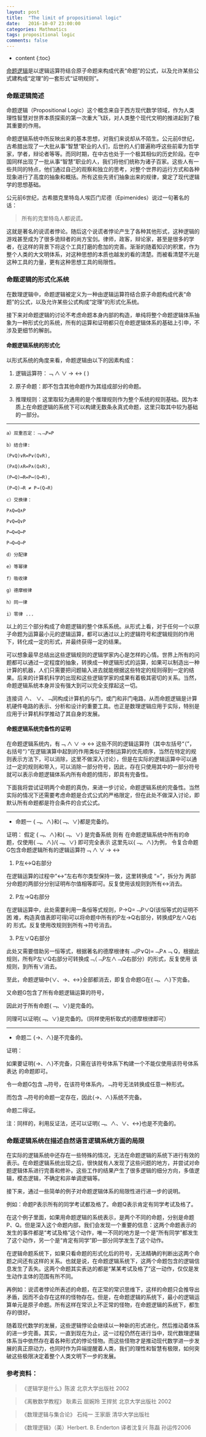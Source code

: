 ```yaml
---
layout: post
title:  "The limit of propositional logic"
date:   2016-10-07 23:00:00
categories: Mathmatics
tags: propositional logic
comments: false
---
```

* content
{:toc}

[命题逻辑](https://en.wikipedia.org/wiki/Propositional_calculus)是以逻辑运算符结合原子命题来构成代表“命题”的公式，以及允许某些公式建构成“定理”的一套形式“证明规则”。
 <!--more-->

### 命题逻辑简述

命题逻辑（Propositional Logic）这个概念来自于西方现代数学领域，作为人类理性智慧对世界本质探索的第一次重大飞跃，对人类整个现代文明的推进起到了极其重要的作用。

命题逻辑系统中所反映出来的基本思想，对我们来说却从不陌生。公元前6世纪，古希腊出现了一大批从事“智慧”职业的人们，后世的人们普遍称呼这些前辈为哲学家，学者，辩论者等等。而同时期，在中古也处于一个极其相似的历史阶段。在中国同样出现了一批从事“智慧”职业的人，我们将他们统称为诸子百家。这些人有一些共同的特点，他们通过自己的观察和独立的思考，对整个世界的运行方式和各种现象进行了高度的抽象和概括。所有这些先贤们抽象出来的规律，奠定了现代逻辑学的思想基础。

公元前6世纪，古希腊克里特岛人埃匹门尼德（Epimenides）说过一句著名的话：

>所有的克里特岛人都说谎。

这就是著名的说谎者悖论。随后这个说谎者悖论产生了各种其他形式，这种逻辑的游戏甚至成为了很多诡辩者的尚方宝剑。律师，政客，辩论家，甚至是很多的学者，在这样的背景下将这个工具打磨的愈加的完善。渐渐的随着知识的积累，作为整个人类的大文明体系，对这种思想的本质也越发的看的清楚。而被看清楚不光是这种工具的力量，更有这种思想工具的局限性。



### 命题逻辑的形式化系统

在数理逻辑中，命题逻辑被定义为一种由逻辑运算符结合原子命题构成代表“命题”的公式，以及允许某些公式构成“定理”的形式化系统。

接下来对命题逻辑的讨论不考虑命题本身内部的构造，单纯将整个命题逻辑体系抽象为一种形式化的系统，所有的运算和证明都只在命题逻辑体系的基础上引申，不涉及更细节的解剖。

#### 命题逻辑系统的形式化

以形式系统的角度来看，命题逻辑由以下的因素构成：

1. 逻辑运算符：﹁ ∧ ∨ → ↔ ( )

2. 原子命题：即不包含其他命题作为其组成部分的命题。

3. 推理规则：这里取较为通用的是个推理规则作为整个系统的规则基础。因为本质上在命题逻辑的系统下可以构建无数条永真式命题，这里只取其中较为基础的一部分。

-----

    a）双重否定：﹁﹁P=P

    b）结合律:

    (P∨Q)∨R=P∨(Q∨R),

    (P∧Q)∧R=P∧(Q∧R),

    (P↔Q)↔R=P↔(Q↔R),

    (P→Q)→R ≠ P→(Q→R)

    c）交换律：

    P∧Q=Q∧P

    P∨Q=Q∨P

    P↔Q=Q↔P

    P→Q↔Q→P

    d）分配律

    e）等幂律

    f）吸收律

    g）德摩根律

    h）同一律

    i）零律 ...

以上的三个部分构成了命题逻辑的整个体系系统。从形式上看，对于任何一个以原子命题为运算最小元的逻辑运算，都可以通过以上的逻辑符号和逻辑规则的作用下，转化成一定的形式，并最终获得一定的结果。

可以想象最早总结出这些逻辑规则的逻辑学家内心是怎样的心情。世界上所有的问题都可以通过一定程度的抽象，转换成一种逻辑形式的运算，如果可以制造出一种计算的机器，人们只需要把问题输入进去就能根据这些特定的规则得到一定的结果。后来的计算机科学的出现和这些逻辑学家的成果有着极其密切的关系。当然，命题逻辑系统本身并没有强大到可以完全支撑起这一切。

连接词 ∧、 ∨、﹁同构成计算机的与门，或门和非门电路，从而命题逻辑是计算机硬件电路的表示、分析和设计的重要工具。也正是数理逻辑应用于实际，特别是应用于计算机科学推动了其自身的发展。

#### 命题逻辑系统完备性的证明

在命题逻辑系统内，有﹁ ∧ ∨ → ↔ 这些不同的逻辑运算符（其中左括号“（”，右括号“）”在逻辑演算中起到的作用类似于控制运算的优先顺序，当然在特定的规则表示方法下，可以消除，这里不做深入讨论），但是在实际的逻辑运算中可以通过一定的规则和带入，可以消除一部分符号，因此，存在只使用其中的一部分符号就可以表示命题逻辑体系内所有命题的情形，即具有完备性。

下面我将尝试证明两个命题的真伪，来进一步讨论，命题逻辑系统的完备性。当然实际的情况下还需要考虑命题是合式公式的严格限定，但在此处不做深入讨论，即默认所有命题都是符合条件的合式公式。

-----

* 命题一   {﹁、∧}和{﹁、∨}都是完备的。

证明：
假定
{﹁、∧}和{﹁、∨}  是完备系统
则有
在命题逻辑系统中所有的命题，仅使用{﹁、∧}/{﹁、∨}  即可完全表示
这里先以{﹁、∧}为例，
令复合命题G包含命题逻辑所有的逻辑运算符﹁ ∧ ∨ → ↔

1. P左↔Q右部分

在逻辑运算的过程中“↔”左右布尔类型保持一致，这里转换成 “=”，拆分为 两部分命题的两部分分别证明布尔值相等即可。反复使用该规则到所有↔消去。

2. P左→Q右部分

在逻辑运算中，此处需要利用一条恒等式规则，P→Q=﹁P∨Q(该恒等式的证明不困 难，构造真值表即可得)可以将命题中所有的P左→Q右部分，转换成P左∧Q右的 形式。反复使用改规则到所有→符号消去。

3.  P左∨Q右部分

此处又需要借助另一恒等式，根据著名的德摩根律有﹁(P∨Q)=﹁P∧﹁ Q，根据此 规则，所有P左∨Q右部分可转换成﹁（﹁P左∧﹁Q右部分）的形式，反复使用 该规则，到所有∨消去。

至此，命题逻辑中{∨、→、↔}全部都消去，即复合命题G在{﹁、∧}下完备。

又命题G包含了所有命题逻辑运算的符号，

因此对于所有命题{﹁、∨}是完备的。

同理可以证明{﹁、∨}是完备的。（同样使用析取式的德摩根律即可）

-----

* 命题二   {→、∧}是不完备的。

证明：

如果要证明{→、∧}不完备，只需在该符号体系下构建一个不能仅使用该符号体系表达 的命题即可。

令一命题G包含﹁符号，在该符号体系内，﹁符号无法转换成任意一种形式。

而包含﹁符号的命题一定存在，因此{→、∧}系统不完备。

命题二得证。

注：同样的，利用反证法，还可以证明{﹁、∧、∨、↔}也是不完备的。

### 命题逻辑系统在描述自然语言逻辑系统方面的局限

在实际的逻辑系统中还存在一些特殊的情况，无法在命题逻辑的系统下进行有效的表示。在命题逻辑系统出现之后，很快就有人发现了这些问题的地方，并尝试对命题逻辑体系进行完善和修补。这些工作的结果产生了很多逻辑的细分方向，多值逻辑，模态逻辑，不确定和非单调逻辑等。

接下来，通过一些简单的例子对命题逻辑体系的局限性进行进一步的说明。

例如：命题P表示所有的同学考试都及格了。命题Q表示肯定有同学考试及格了。

在这个例子里面，如果用命题逻辑的系统表示，是两个不同的命题，分别是命题P、Q。但是深入这个命题内部，我们会发现一个重要的信息：这两个命题表示的发生的事件都是“考试及格”这个动作，唯一不同的地方是一个是“所有同学”都发生了这个动作，另一个是“肯定有同学”即一部分同学发生了这个动作。

在逻辑命题系统下，如果只看命题的形式化后的符号，无法精确的判断出这两个命题之间还有这样的关系。也就是说，在命题逻辑系统下，这两个命题包含的逻辑信息发生了丢失。这两个命题其实表达的都是“某某考试及格了”这一动作，仅仅是发生动作主体的范围有所不同。

再例如：说谎者悖论所表述的命题，在正常的常识思维下，这样的命题只会推导出矛盾，因而不会存在这样的怪物存在。但是，在命题逻辑的系统下，最小的逻辑运算单元是原子命题。所有这样在常识上不正常的怪物，在命题逻辑的系统下，都生存的很好。

随着现代数学的发展，这些逻辑悖论会继续以一种新的形式进化，然后推动着体系的进一步完善。其实，一直到现在为止，这一过程仍然在进行当中，现代数理逻辑体系当中依然存在着各种形式的悖论怪物。而这些怪物才是推动现代数学进一步发展的真正原动力，也同时作为异端提醒着人类，我们的理性和智慧有极限，如何突破这些极限决定着整个人类文明下一步的发展。


### 参考资料：

>《逻辑学是什么》陈波 北京大学出版社 2002

>《离散数学教程》 耿素云 屈婉玲 王捍贫 北京大学出版社 2002

>《数理逻辑与集合论》 石纯一 王家廞 清华大学出版社

>《数理逻辑》（美）Herbert. B. Enderton 译者沈复兴 陈磊 孙运传2006
